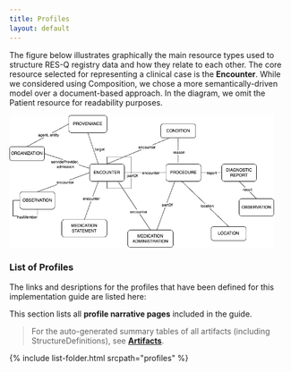 ```yaml
---
title: Profiles
layout: default
---
```


The figure below illustrates graphically the main resource types used to structure RES-Q registry data and how they relate to each other. The core resource selected for representing a clinical case is the **Encounter**. While we considered using Composition, we chose a more semantically-driven model over a document-based approach. In the diagram, we omit the Patient resource for readability purposes.

![RES-Q Main Resource Types Diagram](FHIR-Resources-Diagram.png)

### List of Profiles

The links and desriptions for the profiles that have been defined for this implementation guide are listed here:



This section lists all **profile narrative pages** included in the guide.

> For the auto-generated summary tables of all artifacts (including StructureDefinitions), see **[Artifacts](artifacts.html)**.

{% include list-folder.html srcpath="profiles" %}
